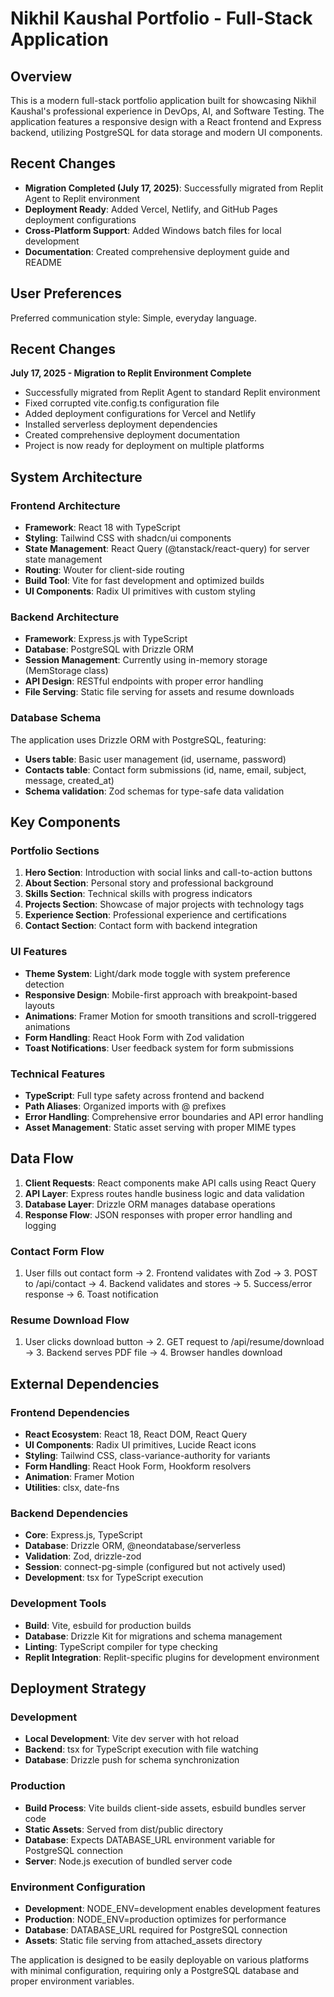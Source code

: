 # Nikhil Kaushal Portfolio - Full-Stack Application

## Overview

This is a modern full-stack portfolio application built for showcasing Nikhil Kaushal's professional experience in DevOps, AI, and Software Testing. The application features a responsive design with a React frontend and Express backend, utilizing PostgreSQL for data storage and modern UI components.

## Recent Changes
- **Migration Completed (July 17, 2025)**: Successfully migrated from Replit Agent to Replit environment
- **Deployment Ready**: Added Vercel, Netlify, and GitHub Pages deployment configurations
- **Cross-Platform Support**: Added Windows batch files for local development
- **Documentation**: Created comprehensive deployment guide and README

## User Preferences

Preferred communication style: Simple, everyday language.

## Recent Changes

**July 17, 2025 - Migration to Replit Environment Complete**
- Successfully migrated from Replit Agent to standard Replit environment
- Fixed corrupted vite.config.ts configuration file
- Added deployment configurations for Vercel and Netlify
- Installed serverless deployment dependencies
- Created comprehensive deployment documentation
- Project is now ready for deployment on multiple platforms

## System Architecture

### Frontend Architecture
- **Framework**: React 18 with TypeScript
- **Styling**: Tailwind CSS with shadcn/ui components
- **State Management**: React Query (@tanstack/react-query) for server state management
- **Routing**: Wouter for client-side routing
- **Build Tool**: Vite for fast development and optimized builds
- **UI Components**: Radix UI primitives with custom styling

### Backend Architecture
- **Framework**: Express.js with TypeScript
- **Database**: PostgreSQL with Drizzle ORM
- **Session Management**: Currently using in-memory storage (MemStorage class)
- **API Design**: RESTful endpoints with proper error handling
- **File Serving**: Static file serving for assets and resume downloads

### Database Schema
The application uses Drizzle ORM with PostgreSQL, featuring:
- **Users table**: Basic user management (id, username, password)
- **Contacts table**: Contact form submissions (id, name, email, subject, message, created_at)
- **Schema validation**: Zod schemas for type-safe data validation

## Key Components

### Portfolio Sections
1. **Hero Section**: Introduction with social links and call-to-action buttons
2. **About Section**: Personal story and professional background
3. **Skills Section**: Technical skills with progress indicators
4. **Projects Section**: Showcase of major projects with technology tags
5. **Experience Section**: Professional experience and certifications
6. **Contact Section**: Contact form with backend integration

### UI Features
- **Theme System**: Light/dark mode toggle with system preference detection
- **Responsive Design**: Mobile-first approach with breakpoint-based layouts
- **Animations**: Framer Motion for smooth transitions and scroll-triggered animations
- **Form Handling**: React Hook Form with Zod validation
- **Toast Notifications**: User feedback system for form submissions

### Technical Features
- **TypeScript**: Full type safety across frontend and backend
- **Path Aliases**: Organized imports with @ prefixes
- **Error Handling**: Comprehensive error boundaries and API error handling
- **Asset Management**: Static asset serving with proper MIME types

## Data Flow

1. **Client Requests**: React components make API calls using React Query
2. **API Layer**: Express routes handle business logic and data validation
3. **Database Layer**: Drizzle ORM manages database operations
4. **Response Flow**: JSON responses with proper error handling and logging

### Contact Form Flow
1. User fills out contact form → 2. Frontend validates with Zod → 3. POST to /api/contact → 4. Backend validates and stores → 5. Success/error response → 6. Toast notification

### Resume Download Flow
1. User clicks download button → 2. GET request to /api/resume/download → 3. Backend serves PDF file → 4. Browser handles download

## External Dependencies

### Frontend Dependencies
- **React Ecosystem**: React 18, React DOM, React Query
- **UI Components**: Radix UI primitives, Lucide React icons
- **Styling**: Tailwind CSS, class-variance-authority for variants
- **Form Handling**: React Hook Form, Hookform resolvers
- **Animation**: Framer Motion
- **Utilities**: clsx, date-fns

### Backend Dependencies
- **Core**: Express.js, TypeScript
- **Database**: Drizzle ORM, @neondatabase/serverless
- **Validation**: Zod, drizzle-zod
- **Session**: connect-pg-simple (configured but not actively used)
- **Development**: tsx for TypeScript execution

### Development Tools
- **Build**: Vite, esbuild for production builds
- **Database**: Drizzle Kit for migrations and schema management
- **Linting**: TypeScript compiler for type checking
- **Replit Integration**: Replit-specific plugins for development environment

## Deployment Strategy

### Development
- **Local Development**: Vite dev server with hot reload
- **Backend**: tsx for TypeScript execution with file watching
- **Database**: Drizzle push for schema synchronization

### Production
- **Build Process**: Vite builds client-side assets, esbuild bundles server code
- **Static Assets**: Served from dist/public directory
- **Database**: Expects DATABASE_URL environment variable for PostgreSQL connection
- **Server**: Node.js execution of bundled server code

### Environment Configuration
- **Development**: NODE_ENV=development enables development features
- **Production**: NODE_ENV=production optimizes for performance
- **Database**: DATABASE_URL required for PostgreSQL connection
- **Assets**: Static file serving from attached_assets directory

The application is designed to be easily deployable on various platforms with minimal configuration, requiring only a PostgreSQL database and proper environment variables.